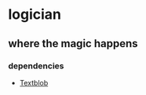# logician
## where the magic happens

### dependencies

- [Textblob](https://textblob.readthedocs.io/en/dev/)